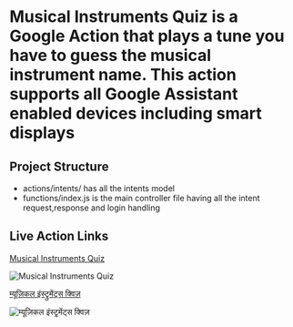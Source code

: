 # Musical Instruments Quiz is a Google Action that plays a tune you have to guess the musical instrument name. This action supports all Google Assistant enabled devices including smart displays

## Project Structure</b>

* actions/intents/ has all the intents model
* functions/index.js is the main controller file having all the intent request,response and login handling


## Live Action Links
[Musical Instruments Quiz](https://assistant.google.com/services/a/uid/0000002118c757a5?hl=en)

![Musical Instruments Quiz](https://smartassistants.s3-eu-west-1.amazonaws.com/images/github/g_miq_snapshot_en_live.png)


[म्यूज़िकल इंस्ट्रुमेंट्स क्विज़](https://assistant.google.com/services/a/uid/0000002118c757a5?hl=hi)

![म्यूज़िकल इंस्ट्रुमेंट्स क्विज़](https://smartassistants.s3-eu-west-1.amazonaws.com/images/github/g_miq_snapshot_hi_live.png)

